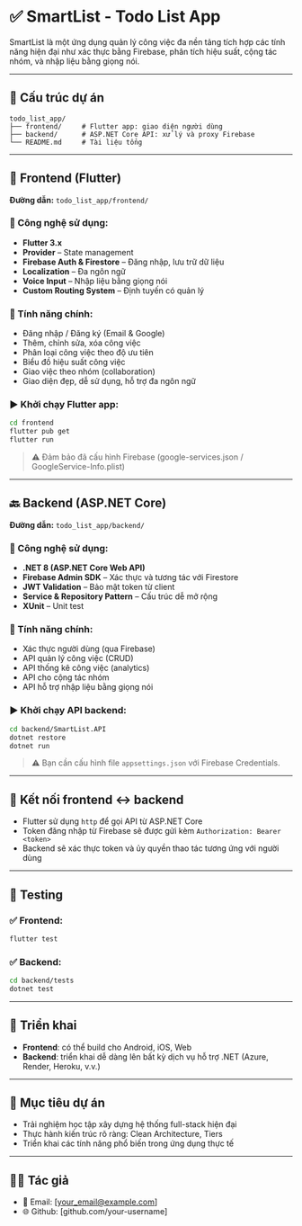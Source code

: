 
# ✅ SmartList - Todo List App

SmartList là một ứng dụng quản lý công việc đa nền tảng tích hợp các tính năng hiện đại như xác thực bằng Firebase, phân tích hiệu suất, cộng tác nhóm, và nhập liệu bằng giọng nói.

---

## 📁 Cấu trúc dự án

```
todo_list_app/
├── frontend/     # Flutter app: giao diện người dùng
├── backend/      # ASP.NET Core API: xử lý và proxy Firebase
└── README.md     # Tài liệu tổng
```

---

## 📱 Frontend (Flutter)

**Đường dẫn:** `todo_list_app/frontend/`

### 🔧 Công nghệ sử dụng:
- **Flutter 3.x**
- **Provider** – State management
- **Firebase Auth & Firestore** – Đăng nhập, lưu trữ dữ liệu
- **Localization** – Đa ngôn ngữ
- **Voice Input** – Nhập liệu bằng giọng nói
- **Custom Routing System** – Định tuyến có quản lý

### 🧩 Tính năng chính:
- Đăng nhập / Đăng ký (Email & Google)
- Thêm, chỉnh sửa, xóa công việc
- Phân loại công việc theo độ ưu tiên
- Biểu đồ hiệu suất công việc
- Giao việc theo nhóm (collaboration)
- Giao diện đẹp, dễ sử dụng, hỗ trợ đa ngôn ngữ

### ▶️ Khởi chạy Flutter app:
```bash
cd frontend
flutter pub get
flutter run
```

> ⚠️ Đảm bảo đã cấu hình Firebase (google-services.json / GoogleService-Info.plist)

---

## 🔙 Backend (ASP.NET Core)

**Đường dẫn:** `todo_list_app/backend/`

### 🔧 Công nghệ sử dụng:
- **.NET 8 (ASP.NET Core Web API)**
- **Firebase Admin SDK** – Xác thực và tương tác với Firestore
- **JWT Validation** – Bảo mật token từ client
- **Service & Repository Pattern** – Cấu trúc dễ mở rộng
- **XUnit** – Unit test

### 🧩 Tính năng chính:
- Xác thực người dùng (qua Firebase)
- API quản lý công việc (CRUD)
- API thống kê công việc (analytics)
- API cho cộng tác nhóm
- API hỗ trợ nhập liệu bằng giọng nói

### ▶️ Khởi chạy API backend:
```bash
cd backend/SmartList.API
dotnet restore
dotnet run
```

> ⚠️ Bạn cần cấu hình file `appsettings.json` với Firebase Credentials.

---

## 🔗 Kết nối frontend ↔ backend

- Flutter sử dụng `http` để gọi API từ ASP.NET Core
- Token đăng nhập từ Firebase sẽ được gửi kèm `Authorization: Bearer <token>`
- Backend sẽ xác thực token và ủy quyền thao tác tương ứng với người dùng

---

## 🧪 Testing

### ✅ Frontend:
```bash
flutter test
```

### ✅ Backend:
```bash
cd backend/tests
dotnet test
```

---

## 🚀 Triển khai

- **Frontend**: có thể build cho Android, iOS, Web
- **Backend**: triển khai dễ dàng lên bất kỳ dịch vụ hỗ trợ .NET (Azure, Render, Heroku, v.v.)

---

## 📌 Mục tiêu dự án

- Trải nghiệm học tập xây dựng hệ thống full-stack hiện đại
- Thực hành kiến trúc rõ ràng: Clean Architecture, Tiers
- Triển khai các tính năng phổ biến trong ứng dụng thực tế

---

## 👨‍💻 Tác giả

- 📧 Email: [your_email@example.com]
- 🌐 Github: [github.com/your-username]
